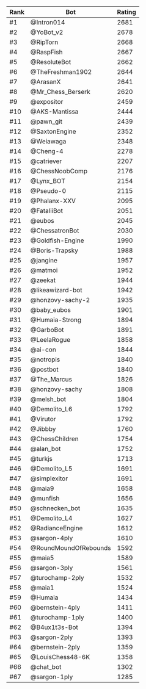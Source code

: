 Rank|Bot|Rating
---|---|---
#1|@Intron014|2681
#2|@YoBot_v2|2678
#3|@RipTorn|2668
#4|@RaspFish|2667
#5|@ResoluteBot|2662
#6|@TheFreshman1902|2644
#7|@ArasanX|2641
#8|@Mr_Chess_Berserk|2620
#9|@expositor|2459
#10|@AKS-Mantissa|2444
#11|@pawn_git|2439
#12|@SaxtonEngine|2352
#13|@Weiawaga|2348
#14|@Cheng-4|2278
#15|@catriever|2207
#16|@ChessNoobComp|2176
#17|@Lynx_BOT|2154
#18|@Pseudo-0|2115
#19|@Phalanx-XXV|2095
#20|@FataliiBot|2051
#21|@eubos|2045
#22|@ChessatronBot|2030
#23|@Goldfish-Engine|1990
#24|@Boris-Trapsky|1988
#25|@jangine|1957
#26|@matmoi|1952
#27|@zeekat|1944
#28|@likeawizard-bot|1942
#29|@honzovy-sachy-2|1935
#30|@baby_eubos|1901
#31|@Humaia-Strong|1894
#32|@GarboBot|1891
#33|@LeelaRogue|1858
#34|@ai-con|1844
#35|@notropis|1840
#36|@postbot|1840
#37|@The_Marcus|1826
#38|@honzovy-sachy|1808
#39|@melsh_bot|1804
#40|@Demolito_L6|1792
#41|@Virutor|1792
#42|@Jibbby|1760
#43|@ChessChildren|1754
#44|@alan_bot|1752
#45|@turkjs|1713
#46|@Demolito_L5|1691
#47|@simplexitor|1691
#48|@maia9|1658
#49|@munfish|1656
#50|@schnecken_bot|1635
#51|@Demolito_L4|1627
#52|@RadianceEngine|1612
#53|@sargon-4ply|1610
#54|@RoundMoundOfRebounds|1592
#55|@maia5|1589
#56|@sargon-3ply|1561
#57|@turochamp-2ply|1532
#58|@maia1|1524
#59|@Humaia|1434
#60|@bernstein-4ply|1411
#61|@turochamp-1ply|1400
#62|@B4ux1t3s-Bot|1394
#63|@sargon-2ply|1393
#64|@bernstein-2ply|1359
#65|@LouisChess48-6K|1358
#66|@chat_bot|1302
#67|@sargon-1ply|1285
